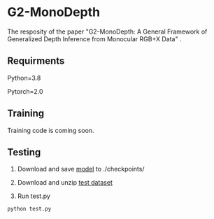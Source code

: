 # G2-MonoDepth

The resposity of the paper "G2-MonoDepth: A General Framework of Generalized Depth Inference from Monocular RGB+X Data" .


## Requirments

Python=3.8

Pytorch=2.0 

## Training

Training code is coming soon.

## Testing 

1. Download and save [model](https://drive.google.com/file/d/1Cp0tRkQE0AAtvtMQcYVnb-cOj9J4CWdZ/view?usp=drive_link) to ./checkpoints/

2. Download and unzip [test dataset](https://drive.google.com/file/d/1rIkCjvSGQd4b-haedEkLkd7pbJM5hiel/view?usp=drive_link)

3. Run test.py

```python
python test.py
```

